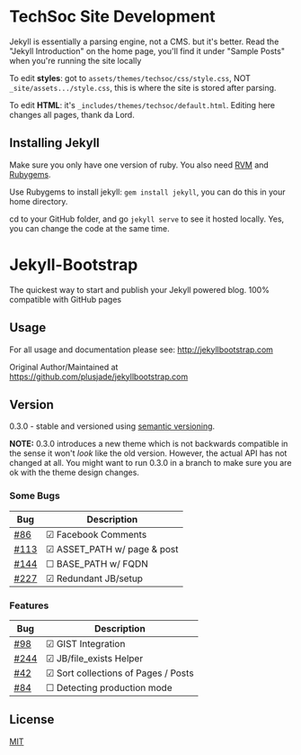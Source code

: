 # TechSoc Site Development

Jekyll is essentially a parsing engine, not a CMS. but it's better. Read the "Jekyll Introduction" on the home page, you'll find it under "Sample Posts" when you're running the site locally

To edit **styles**: got to `assets/themes/techsoc/css/style.css`, NOT `_site/assets.../style.css`, this is where the site is stored after parsing.

To edit **HTML**: it's `_includes/themes/techsoc/default.html`. Editing here changes all pages, thank da Lord.


## Installing Jekyll

Make sure you only have one version of ruby. You also need [RVM](https://rvm.io/rvm/install) and [Rubygems](https://rubygems.org/pages/download).

Use Rubygems to install jekyll: `gem install jekyll`, you can do this in your home directory.

cd to your GitHub folder, and go `jekyll serve` to see it hosted locally. Yes, you can change the code at the same time.


# Jekyll-Bootstrap

The quickest way to start and publish your Jekyll powered blog. 100% compatible with GitHub pages


## Usage

For all usage and documentation please see: <http://jekyllbootstrap.com>

Original Author/Maintained at https://github.com/plusjade/jekyllbootstrap.com


## Version

0.3.0 - stable and versioned using [semantic versioning](http://semver.org/).

**NOTE:** 0.3.0 introduces a new theme which is not backwards compatible in the sense it won't _look_ like the old version.
However, the actual API has not changed at all.
You might want to run 0.3.0 in a branch to make sure you are ok with the theme design changes.


### Some Bugs

|Bug |Description
|------|---------------
|[#86](https://github.com/plusjade/jekyll-bootstrap/issues/86)  |&#x2611; Facebook Comments
|[#113](https://github.com/plusjade/jekyll-bootstrap/issues/113)|&#x2611; ASSET_PATH w/ page & post
|[#144](https://github.com/plusjade/jekyll-bootstrap/issues/144)|&#x2610; BASE_PATH w/ FQDN
|[#227](https://github.com/plusjade/jekyll-bootstrap/issues/227)|&#x2611; Redundant JB/setup

### Features

|Bug |Description
|------|---------------
|[#98](https://github.com/plusjade/jekyll-bootstrap/issues/98)  |&#x2611; GIST Integration
|[#244](https://github.com/plusjade/jekyll-bootstrap/issues/244)|&#x2611; JB/file_exists Helper
|[#42](https://github.com/plusjade/jekyll-bootstrap/issues/42)  |&#x2611; Sort collections of Pages / Posts
|[#84](https://github.com/plusjade/jekyll-bootstrap/issues/84)  |&#x2610; Detecting production mode


## License

[MIT](http://opensource.org/licenses/MIT)
